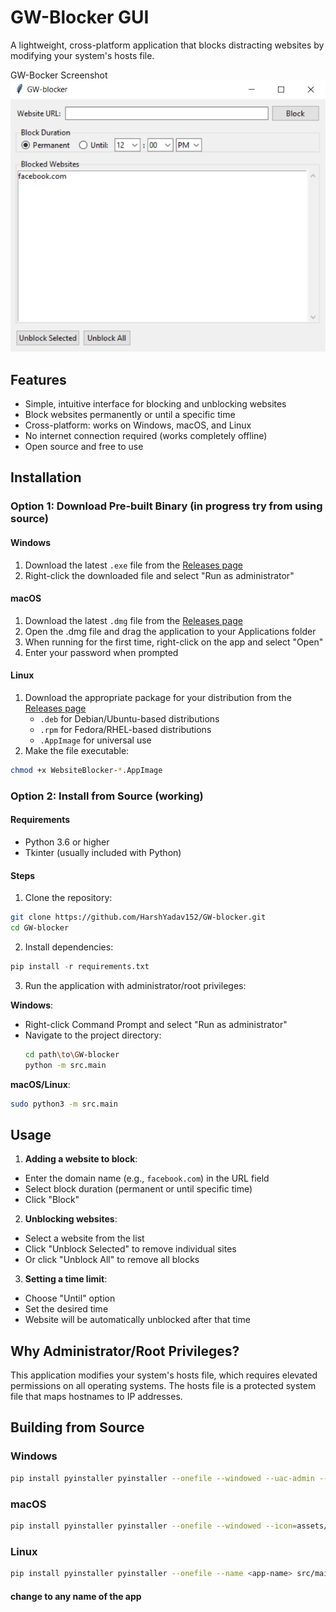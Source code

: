 # GW-Blocker GUI

A lightweight, cross-platform application that blocks distracting websites by modifying your system's hosts file.

GW-Bocker Screenshot
<img src="https://raw.githubusercontent.com/HarshYadav152/resources/main/images/GW-blocker/gwblocker.png"/>

## Features

- Simple, intuitive interface for blocking and unblocking websites
- Block websites permanently or until a specific time
- Cross-platform: works on Windows, macOS, and Linux
- No internet connection required (works completely offline)
- Open source and free to use

## Installation

### Option 1: Download Pre-built Binary (in progress try from using source)

#### Windows
1. Download the latest `.exe` file from the [Releases page](https://github.com/HarshYadav152/GW-blocker/releases)
2. Right-click the downloaded file and select "Run as administrator"

#### macOS
1. Download the latest `.dmg` file from the [Releases page](https://github.com/HarshYadav152/GW-blocker/releases)
2. Open the .dmg file and drag the application to your Applications folder
3. When running for the first time, right-click on the app and select "Open"
4. Enter your password when prompted

#### Linux
1. Download the appropriate package for your distribution from the [Releases page](https://github.com/HarshYadav152/GW-blocker/releases)
   - `.deb` for Debian/Ubuntu-based distributions
   - `.rpm` for Fedora/RHEL-based distributions
   - `.AppImage` for universal use
2. Make the file executable:
```bash
chmod +x WebsiteBlocker-*.AppImage
```

### Option 2: Install from Source (working)

#### Requirements
- Python 3.6 or higher
- Tkinter (usually included with Python)

#### Steps
1. Clone the repository:
```bash
git clone https://github.com/HarshYadav152/GW-blocker.git
cd GW-blocker
```


2. Install dependencies:
```python
pip install -r requirements.txt
```

3. Run the application with administrator/root privileges:

**Windows**:
- Right-click Command Prompt and select "Run as administrator"
- Navigate to the project directory:
  ``` bash
  cd path\to\GW-blocker
  python -m src.main
  ```

**macOS/Linux**:
```bash
sudo python3 -m src.main
```


## Usage

1. **Adding a website to block**:
- Enter the domain name (e.g., `facebook.com`) in the URL field
- Select block duration (permanent or until specific time)
- Click "Block"

2. **Unblocking websites**:
- Select a website from the list
- Click "Unblock Selected" to remove individual sites
- Or click "Unblock All" to remove all blocks

3. **Setting a time limit**:
- Choose "Until" option
- Set the desired time
- Website will be automatically unblocked after that time

## Why Administrator/Root Privileges?

This application modifies your system's hosts file, which requires elevated permissions on all operating systems. The hosts file is a protected system file that maps hostnames to IP addresses.

## Building from Source

### Windows
```bash
pip install pyinstaller pyinstaller --onefile --windowed --uac-admin --icon=assets/icon.ico --name <app-name> src/main.py
```
### macOS
```bash
pip install pyinstaller pyinstaller --onefile --windowed --icon=assets/icon.icns --name <app-name> src/main.py
```
### Linux
```bash
pip install pyinstaller pyinstaller --onefile --name <app-name> src/main.py
```

#### change <app-name> to any name of the app
